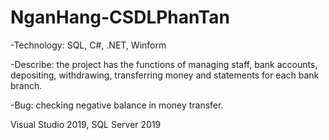 # NganHang-CSDLPhanTan

-Technology: SQL, C#, .NET, Winform

-Describe: the project has the functions of managing staff, bank accounts, depositing, withdrawing, transferring money and statements for each bank branch.

-Bug: checking negative balance in money transfer.

Visual Studio 2019, SQL Server 2019
